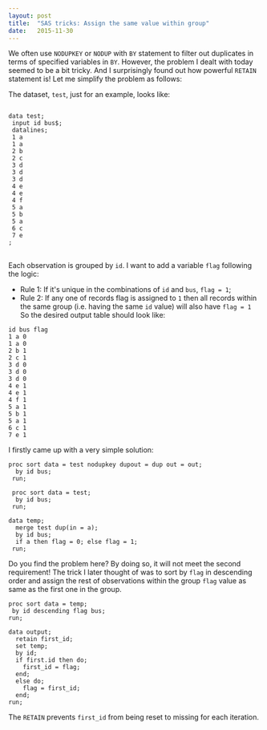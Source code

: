 ```yaml
---
layout: post
title:  "SAS tricks: Assign the same value within group"
date:   2015-11-30
---
```

<span class="dropcap">W</span>e often use `NODUPKEY` or `NODUP` with `BY` statement to filter out duplicates in terms of specified variables in `BY`. However, the problem I dealt with today seemed to be a bit tricky. And I surprisingly found out how powerful `RETAIN` statement is! Let me simplify the problem as follows:

The dataset, `test`, just for an example, looks like:

<link href="themes/prism.css" rel="stylesheet" />
<script src="prism.js"></script>
<pre>
<code class='sas'>
data test;
 input id bus$;
 datalines;
 1 a
 1 a
 2 b
 2 c
 3 d
 3 d
 3 d
 4 e
 4 e
 4 f
 5 a
 5 b
 5 a
 6 c
 7 e
;
</code>
</pre>

Each observation is grouped by `id`.  I want to add a variable `flag` following the logic:

* Rule 1: If it's unique in the combinations of `id` and `bus`, `flag = 1`;
* Rule 2: If any one of records flag is assigned to `1` then all records within the same group (i.e. having the same `id` value) will also have `flag = 1`
So the desired output table should look like: 

```
id bus flag 
1 a 0 
1 a 0 
2 b 1 
2 c 1 
3 d 0 
3 d 0 
3 d 0 
4 e 1 
4 e 1 
4 f 1 
5 a 1 
5 b 1 
5 a 1 
6 c 1 
7 e 1 
```

I firstly came up with a very simple solution:

```
proc sort data = test nodupkey dupout = dup out = out;
  by id bus;
 run;
 
 proc sort data = test;
  by id bus;
 run;

data temp;
  merge test dup(in = a);
  by id bus;
  if a then flag = 0; else flag = 1;
 run;
```

Do you find the problem here? By doing so, it will not meet the second requirement!
The trick I later thought of was to sort by `flag` in descending order and assign the rest of observations within the group `flag` value as same as the first one in the group. 

```
proc sort data = temp;
 by id descending flag bus;
run;

data output;
  retain first_id;
  set temp;
  by id;
  if first.id then do;
    first_id = flag;
  end;
  else do;
    flag = first_id;
  end;
run;
```
The `RETAIN` prevents `first_id` from being reset to missing for each iteration. 
